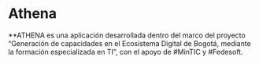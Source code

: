 # Athena


**ATHENA es una aplicación desarrollada dentro del marco del proyecto “Generación de capacidades en el Ecosistema Digital de Bogotá, mediante la formación especializada en TI”, con el apoyo de #MinTIC y #Fedesoft.
